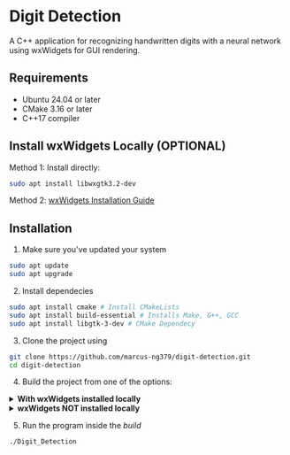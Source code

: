 # Digit Detection

A C++ application for recognizing handwritten digits with a neural network using wxWidgets for GUI rendering.

## Requirements
- Ubuntu 24.04 or later
- CMake 3.16 or later
- C++17 compiler
  
## Install wxWidgets Locally (OPTIONAL)
Method 1: Install directly:
```bash
sudo apt install libwxgtk3.2-dev
```
Method 2: [wxWidgets Installation Guide](https://github.com/marcus-ng379/digit-detection/blob/main/wxWidgetsInstallation.txt)

## Installation
1. Make sure you've updated your system
```bash
sudo apt update
sudo apt upgrade
```

2. Install dependecies
```bash
sudo apt install cmake # Install CMakeLists
sudo apt install build-essential # Installs Make, G++, GCC
sudo apt install libgtk-3-dev # CMake Dependecy 
```

3. Clone the project using
```bash
git clone https://github.com/marcus-ng379/digit-detection.git
cd digit-detection
```

4. Build the project from one of the options:
<details>
<summary><strong>With wxWidgets installed locally</strong></summary>

If you already installed wxWidgets locally, you can simply compile the program with:

    mkdir build
    cd build
    cmake -DUSE_SYSTEM_WXWIDGETS=ON ..
    cmake --build .

</details>



<details>
<summary><strong>wxWidgets NOT installed locally</strong></summary>

Use the bundled submodule to build wxWidgets from source (note this may take a few minutes to fully build):

    git submodule update --init --recursive
    mkdir build
    cd build
    cmake -DUSE_SYSTEM_WXWIDGETS=OFF ..
    cmake --build .

</details>


5. Run the program inside the *build*
```bash
./Digit_Detection
```
